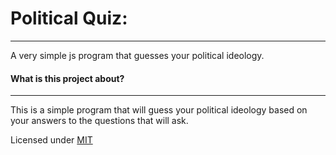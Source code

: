 # Political Quiz:
---

A very simple js program that guesses your political ideology.

#### What is this project about?

---
This is a simple program that will guess your political ideology based on your answers to the questions that will ask.

Licensed under [MIT](LICENSE)


